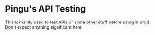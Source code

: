 # Pingu's API Testing
This is mainly used to test APIs or some other stuff before using in prod. Don't expect anything significant here